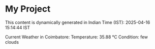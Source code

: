 # My Project

This content is dynamically generated in Indian Time (IST): 2025-04-16 15:14:44 IST


Current Weather in Coimbatore:
Temperature: 35.88 °C
Condition: few clouds
